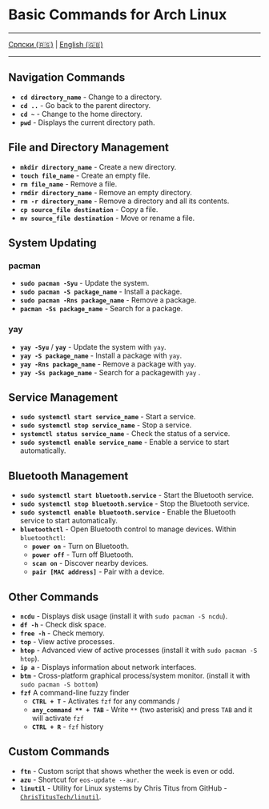 # Basic Commands for Arch Linux

---

  [Српски (🇷🇸)](cmd.md) | [English (🇬🇧)](cmd-en.md)

---

## Navigation Commands
- **`cd directory_name`** - Change to a directory.
- **`cd ..`** - Go back to the parent directory.
- **`cd ~`** - Change to the home directory.
- **`pwd`** - Displays the current directory path.

## File and Directory Management
- **`mkdir directory_name`** - Create a new directory.
- **`touch file_name`** - Create an empty file.
- **`rm file_name`** - Remove a file.
- **`rmdir directory_name`** - Remove an empty directory.
- **`rm -r directory_name`** - Remove a directory and all its contents.
- **`cp source_file destination`** - Copy a file.
- **`mv source_file destination`** - Move or rename a file.

## System Updating

### pacman

- **`sudo pacman -Syu`** - Update the system.
- **`sudo pacman -S package_name`** - Install a package.
- **`sudo pacman -Rns package_name`** - Remove a package.
- **`pacman -Ss package_name`** - Search for a package.

### yay

- **`yay -Syu`** / **`yay`** - Update the system with `yay`.
- **`yay -S package_name`** - Install a package with `yay`.
- **`yay -Rns package_name`** - Remove a package with `yay`.
- **`yay -Ss package_name`** - Search for a packagewith `yay` .


## Service Management
- **`sudo systemctl start service_name`** - Start a service.
- **`sudo systemctl stop service_name`** - Stop a service.
- **`systemctl status service_name`** - Check the status of a service.
- **`sudo systemctl enable service_name`** - Enable a service to start automatically.

## Bluetooth Management
- **`sudo systemctl start bluetooth.service`** - Start the Bluetooth service.
- **`sudo systemctl stop bluetooth.service`** - Stop the Bluetooth service.
- **`sudo systemctl enable bluetooth.service`** - Enable the Bluetooth service to start automatically.
- **`bluetoothctl`** - Open Bluetooth control to manage devices. Within `bluetoothctl`:
  - **`power on`** - Turn on Bluetooth.
  - **`power off`** - Turn off Bluetooth.
  - **`scan on`** - Discover nearby devices.
  - **`pair [MAC address]`** - Pair with a device.

## Other Commands
- **`ncdu`** - Displays disk usage (install it with `sudo pacman -S ncdu`).
- **`df -h`** - Check disk space.
- **`free -h`** - Check memory.
- **`top`** - View active processes.
- **`htop`** - Advanced view of active processes (install it with `sudo pacman -S htop`).
- **`ip a`** - Displays information about network interfaces.
- **`btm`** - Cross-platform graphical process/system monitor. (install it with `sudo pacman -S bottom`)
- **`fzf`** A command-line fuzzy finder
  - **`CTRL + T`** - Activates `fzf` for any commands
  /
  - **`any_command ** + TAB`** - Write `**` (two asterisk) and press `TAB` and it will activate `fzf`
  - **`CTRL + R`** - `fzf` history
  
## Custom Commands
- **`ftn`** - Custom script that shows whether the week is even or odd.
- **`azu`** - Shortcut for `eos-update --aur`.
- **`linutil`** - Utility for Linux systems by Chris Titus from GitHub - [`ChrisTitusTech/linutil`](https://github.com/ChrisTitusTech/linutil).
